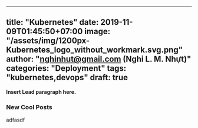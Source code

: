 
---
title: "Kubernetes"
date: 2019-11-09T01:45:50+07:00
image: "/assets/img/1200px-Kubernetes_logo_without_workmark.svg.png"
author: "nghinhut@gmail.com (Nghi L. M. Nhựt)"
categories: "Deployment"
tags: "kubernetes,devops"
draft: true
---

**Insert Lead paragraph here.**

<!--more-->

### New Cool Posts

adfasdf

